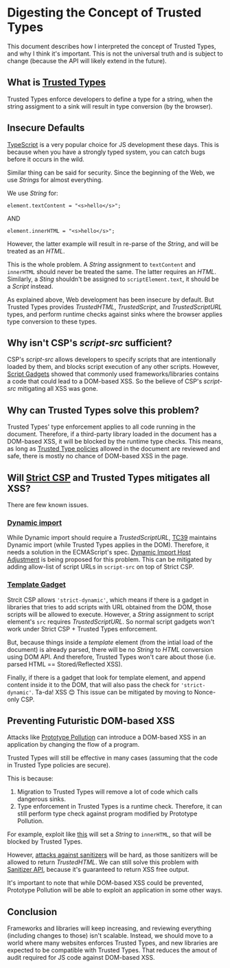 # Digesting the Concept of Trusted Types

This document describes how I interpreted the concept of Trusted Types, and why I think it's important. This is not the universal truth and is subject to change (because the API will likely extend in the future).

## What is [Trusted Types](https://web.dev/trusted-types/)

Trusted Types enforce developers to define a type for a string, when the string assigment to a sink will result in type conversion (by the browser).

## Insecure Defaults

[TypeScript](https://web.dev/trusted-types/) is a very popular choice for JS development these days. This is because when you have a strongly typed system, you can catch bugs before it occurs in the wild.

Similar thing can be said for security. Since the beginning of the Web, we use _Strings_ for almost everything.

We use _String_ for:

```
element.textContent = "<s>hello</s>";
```

AND

```
element.innerHTML = "<s>hello</s>";
```

However, the latter example will result in re-parse of the _String_, and will be treated as an _HTML_. 

This is the whole problem. 
A _String_ assignment to `textContent` and `innerHTML` should never be treated the same. The latter requires an _HTML_. Similarly, a _Sting_ shouldn't be assigned to `scriptElement.text`, it should be a _Script_ instead.

As explained above, Web development has been insecure by default. But Trusted Types provides _TrustedHTML_, _TrustedScript_, and _TrustedScriptURL_ types, and perform runtime checks against sinks where the browser applies type conversion to these types.

## Why isn't CSP's _script-src_ sufficient?

CSP's _script-src_ allows developers to specify scripts that are intentionally loaded by them, and blocks script execution of any other scripts. However, [Script Gadgets](https://github.com/google/security-research-pocs/tree/master/script-gadgets) showed that commonly used frameworks/libraries contains a code that could lead to a DOM-based XSS. So the believe of CSP's _script-src_ mitigating all XSS was gone.

## Why can Trusted Types solve this problem?

Trusted Types' type enforcement applies to all code running in the document. Therefore, if a third-party library loaded in the document has a DOM-based XSS, it will be blocked by the runtime type checks. This means, as long as [Trusted Type policies](https://web.dev/trusted-types/#create-a-trusted-type-policy) allowed in the document are reviewed and safe, there is mostly no chance of DOM-based XSS in the page.

## Will [Strict CSP](https://web.dev/strict-csp/) and Trusted Types mitigates all XSS?

There are few known issues.

### [Dynamic import](https://developer.mozilla.org/en-US/docs/Web/JavaScript/Reference/Statements/import#dynamic_imports)

While Dynamic import should require a _TrustedScriptURL_, [TC39](https://tc39.es/) maintains Dynamic import (while Trusted Types applies in the DOM). Therefore, it needs a solution in the ECMAScript's spec. [Dynamic Import Host Adjustment](https://github.com/tc39/dynamic-import-host-adjustment) is being proposed for this problem. This can be mitigated by adding allow-list of script URLs in `script-src` on top of Strict CSP.

### [Template Gadget](https://github.com/shhnjk/shhnjk.github.io/blob/main/PoCs/template_gadget.html)

Strcit CSP allows `'strict-dynamic'`, which means if there is a gadget in libraries that tries to add scripts with URL obtained from the DOM, those scripts will be allowed to execute. However, a _String_ assignment to script element's `src` requires _TrustedScriptURL_. So normal script gadgets won't work under Strict CSP + Trusted Types enforcement.

But, because things inside a _template_ element (from the intial load of the document) is already parsed, there will be no _String_ to _HTML_ conversion using DOM API. And therefore, Trusted Types won't care about those (i.e. parsed HTML == Stored/Reflected XSS).

Finally, if there is a gadget that look for template element, and append content inside it to the DOM, that will also pass the check for `'strict-dynamic'`. Ta-da! XSS 😊
This issue can be mitigated by moving to Nonce-only CSP.

## Preventing Futuristic DOM-based XSS

Attacks like [Prototype Pollution](https://github.com/BlackFan/client-side-prototype-pollution) can introduce a DOM-based XSS in an application by changing the flow of a program.

Trusted Types will still be effective in many cases (assuming that the code in Trusted Type policies are secure).

This is because:
1. Migration to Trusted Types will remove a lot of code which calls dangerous sinks.
2. Type enforcement in Trusted Types is a runtime check. Therefore, it can still perform type check against program modified by Prototype Pollution.

For example, exploit like [this](https://hackerone.com/reports/986386) will set a _String_ to `innerHTML`, so that will be blocked by Trusted Types.

However, [attacks against sanitizers](https://research.securitum.com/prototype-pollution-and-bypassing-client-side-html-sanitizers/) will be hard, as those sanitizers will be allowed to return _TrustedHTML_. We can still solve this problem with [Sanitizer API](https://sanitizer-api.dev/), because it's guaranteed to return XSS free output.

It's important to note that while DOM-based XSS could be prevented, Prototype Pollution will be able to exploit an application in some other ways.

## Conclusion

Frameworks and libraries will keep increasing, and reviewing everything (including changes to those) isn't scalable. Instead, we should move to a world where many websites enforces Trusted Types, and new libraries are expected to be compatible with Trusted Types. That reduces the amout of audit required for JS code against DOM-based XSS.
